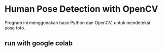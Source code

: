 # Human Pose Detection with OpenCV

Program ini menggunakan base Python dan OpenCV, untuk mendeteksi pose foto.

## run with google colab
